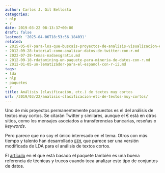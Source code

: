 ```yaml
---
author: Carlos J. Gil Bellosta
categories:
- nlp
- r
date: 2019-03-22 08:13:37+00:00
draft: false
lastmod: '2025-04-06T18:53:56.184031'
related:
- 2015-05-07-para-los-que-buscais-proyectos-de-analisis-visualizacion-de-datos.md
- 2012-09-28-tutorial-como-analizar-datos-de-twitter-con-r.md
- 2022-07-28-temas-nadaesgratis.md
- 2012-09-18-rdatamining-un-paquete-para-mineria-de-datos-con-r.md
- 2012-01-05-un-lematizador-para-el-espanol-con-r-ii.md
tags:
- lda
- nlp
- paquetes
- r
title: Análisis (clasificación, etc.) de textos muy cortos
url: /2019/03/22/analisis-clasificacion-etc-de-textos-muy-cortos/
---
```


Uno de mis proyectos permanentemente pospuestos es el del análisis de textos muy cortos. Se citarán Twitter y similares, aunque el € está en otros sitios, como los mensajes asociados a transferencias bancarias, reseñas o _keywords_.

Pero parece que no soy el único interesado en el tema. Otros con más tiempo y talento han desarrollado [`BTM`](https://cran.r-project.org/web/packages/BTM/index.html), que parece ser una versión modificada de LDA para el análisis de textos cortos.

El [artículo](https://github.com/xiaohuiyan/xiaohuiyan.github.io/blob/master/paper/BTM-WWW13.pdf) en el que está basado el paquete también es una buena referencia de técnicas y trucos cuando toca analizar este tipo de conjuntos de datos.
